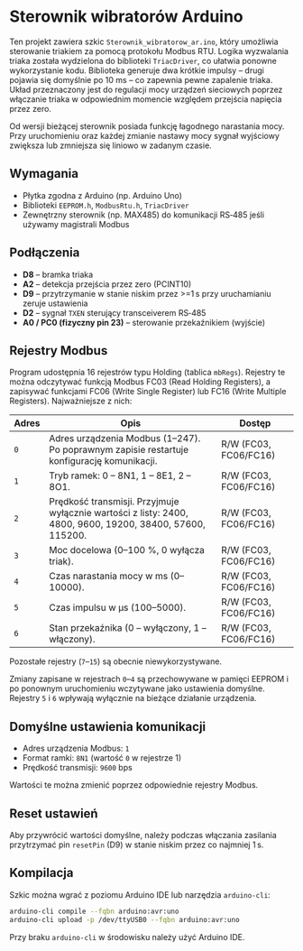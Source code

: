 # Sterownik wibratorów Arduino

Ten projekt zawiera szkic `Sterownik_wibratorow_ar.ino`, który umożliwia sterowanie triakiem za pomocą protokołu Modbus RTU. Logika wyzwalania triaka została wydzielona do biblioteki `TriacDriver`, co ułatwia ponowne wykorzystanie kodu. Biblioteka generuje dwa krótkie impulsy – drugi pojawia się domyślnie po 10&nbsp;ms – co zapewnia pewne zapalenie triaka. Układ przeznaczony jest do regulacji mocy urządzeń sieciowych poprzez włączanie triaka w odpowiednim momencie względem przejścia napięcia przez zero.

Od wersji bieżącej sterownik posiada funkcję łagodnego narastania mocy. Przy uruchomieniu oraz każdej zmianie nastawy mocy sygnał wyjściowy zwiększa lub zmniejsza się liniowo w zadanym czasie.

## Wymagania
- Płytka zgodna z Arduino (np. Arduino Uno)
- Biblioteki `EEPROM.h`, `ModbusRtu.h`, `TriacDriver`
- Zewnętrzny sterownik (np. MAX485) do komunikacji RS‑485 jeśli używamy magistrali Modbus

## Podłączenia
- **D8** – bramka triaka
- **A2** – detekcja przejścia przez zero (PCINT10)
- **D9** – przytrzymanie w stanie niskim przez \>=1 s przy uruchamianiu zeruje ustawienia
- **D2** – sygnał `TXEN` sterujący transceiverem RS‑485
- **A0 / PC0 (fizyczny pin 23)** – sterowanie przekaźnikiem (wyjście)

## Rejestry Modbus
Program udostępnia 16 rejestrów typu Holding (tablica `mbRegs`). Rejestry te można odczytywać funkcją Modbus FC03 (Read Holding Registers), a zapisywać funkcjami FC06 (Write Single Register) lub FC16 (Write Multiple Registers). Najważniejsze z nich:

| Adres | Opis | Dostęp |
|-------|------|--------|
| `0` | Adres urządzenia Modbus (1–247). Po poprawnym zapisie restartuje konfigurację komunikacji. | R/W (FC03, FC06/FC16) |
| `1` | Tryb ramek: 0 – 8N1, 1 – 8E1, 2 – 8O1. | R/W (FC03, FC06/FC16) |
| `2` | Prędkość transmisji. Przyjmuje wyłącznie wartości z listy: 2400, 4800, 9600, 19200, 38400, 57600, 115200. | R/W (FC03, FC06/FC16) |
| `3` | Moc docelowa (0–100 %, 0 wyłącza triak). | R/W (FC03, FC06/FC16) |
| `4` | Czas narastania mocy w ms (0–10000). | R/W (FC03, FC06/FC16) |
| `5` | Czas impulsu w µs (100–5000). | R/W (FC03, FC06/FC16) |
| `6` | Stan przekaźnika (0 – wyłączony, 1 – włączony). | R/W (FC03, FC06/FC16) |

Pozostałe rejestry (`7`–`15`) są obecnie niewykorzystywane.

Zmiany zapisane w rejestrach `0`–`4` są przechowywane w pamięci EEPROM i po ponownym uruchomieniu wczytywane jako ustawienia domyślne. Rejestry `5` i `6` wpływają wyłącznie na bieżące działanie urządzenia.

## Domyślne ustawienia komunikacji
- Adres urządzenia Modbus: `1`
- Format ramki: `8N1` (wartość `0` w rejestrze 1)
- Prędkość transmisji: `9600` bps

Wartości te można zmienić poprzez odpowiednie rejestry Modbus.

## Reset ustawień
Aby przywrócić wartości domyślne, należy podczas włączania zasilania przytrzymać pin `resetPin` (D9) w stanie niskim przez co najmniej 1 s.

## Kompilacja
Szkic można wgrać z poziomu Arduino IDE lub narzędzia `arduino-cli`:

```bash
arduino-cli compile --fqbn arduino:avr:uno
arduino-cli upload -p /dev/ttyUSB0 --fqbn arduino:avr:uno
```

Przy braku `arduino-cli` w środowisku należy użyć Arduino IDE.

